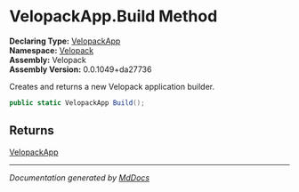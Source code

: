 ﻿<!--  
  <auto-generated>   
    The contents of this file were generated by a tool.  
    Changes to this file may be list if the file is regenerated  
  </auto-generated>   
-->

# VelopackApp.Build Method

**Declaring Type:** [VelopackApp](../index.md)  
**Namespace:** [Velopack](../../index.md)  
**Assembly:** Velopack  
**Assembly Version:** 0.0.1049+da27736

Creates and returns a new Velopack application builder.

```csharp
public static VelopackApp Build();
```

## Returns

[VelopackApp](../index.md)

___

*Documentation generated by [MdDocs](https://github.com/ap0llo/mddocs)*
